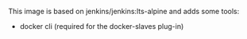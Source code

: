 This image is based on jenkins/jenkins:lts-alpine and adds some tools:

* docker cli (required for the docker-slaves plug-in)
